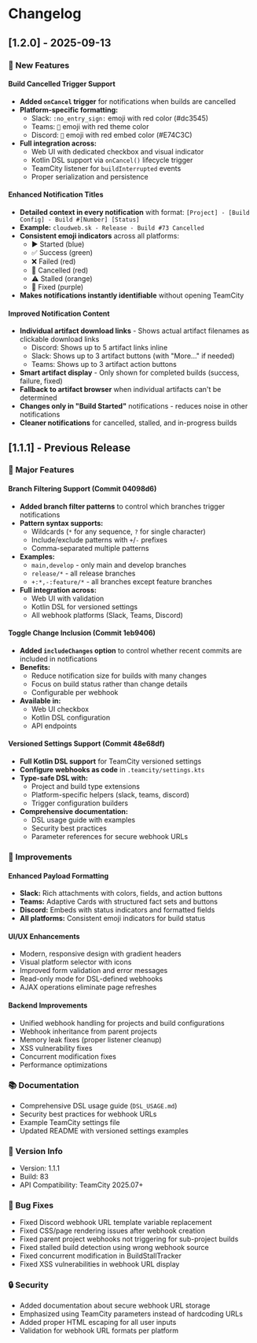 # Changelog

## [1.2.0] - 2025-09-13

### 🎯 New Features

#### Build Cancelled Trigger Support
- **Added `onCancel` trigger** for notifications when builds are cancelled
- **Platform-specific formatting:**
  - Slack: `:no_entry_sign:` emoji with red color (#dc3545)
  - Teams: `🚫` emoji with red theme color
  - Discord: `🚫` emoji with red embed color (#E74C3C)
- **Full integration across:**
  - Web UI with dedicated checkbox and visual indicator
  - Kotlin DSL support via `onCancel()` lifecycle trigger
  - TeamCity listener for `buildInterrupted` events
  - Proper serialization and persistence

#### Enhanced Notification Titles
- **Detailed context in every notification** with format: `[Project] - [Build Config] - Build #[Number] [Status]`
- **Example:** `cloudweb.sk - Release - Build #73 Cancelled`
- **Consistent emoji indicators** across all platforms:
  - ▶️ Started (blue)
  - ✅ Success (green)
  - ❌ Failed (red)
  - 🚫 Cancelled (red)
  - ⚠️ Stalled (orange)
  - 🎉 Fixed (purple)
- **Makes notifications instantly identifiable** without opening TeamCity

#### Improved Notification Content
- **Individual artifact download links** - Shows actual artifact filenames as clickable download links
  - Discord: Shows up to 5 artifact links inline
  - Slack: Shows up to 3 artifact buttons (with "More..." if needed)
  - Teams: Shows up to 3 artifact action buttons
- **Smart artifact display** - Only shown for completed builds (success, failure, fixed)
- **Fallback to artifact browser** when individual artifacts can't be determined
- **Changes only in "Build Started"** notifications - reduces noise in other notifications
- **Cleaner notifications** for cancelled, stalled, and in-progress builds

## [1.1.1] - Previous Release

### 🎯 Major Features

#### Branch Filtering Support (Commit 04098d6)
- **Added branch filter patterns** to control which branches trigger notifications
- **Pattern syntax supports:**
  - Wildcards (`*` for any sequence, `?` for single character)
  - Include/exclude patterns with `+`/`-` prefixes
  - Comma-separated multiple patterns
- **Examples:**
  - `main,develop` - only main and develop branches
  - `release/*` - all release branches
  - `+:*,-:feature/*` - all branches except feature branches
- **Full integration across:**
  - Web UI with validation
  - Kotlin DSL for versioned settings
  - All webhook platforms (Slack, Teams, Discord)

#### Toggle Change Inclusion (Commit 1eb9406)
- **Added `includeChanges` option** to control whether recent commits are included in notifications
- **Benefits:**
  - Reduce notification size for builds with many changes
  - Focus on build status rather than change details
  - Configurable per webhook
- **Available in:**
  - Web UI checkbox
  - Kotlin DSL configuration
  - API endpoints

#### Versioned Settings Support (Commit 48e68df)
- **Full Kotlin DSL support** for TeamCity versioned settings
- **Configure webhooks as code** in `.teamcity/settings.kts`
- **Type-safe DSL with:**
  - Project and build type extensions
  - Platform-specific helpers (slack, teams, discord)
  - Trigger configuration builders
- **Comprehensive documentation:**
  - DSL usage guide with examples
  - Security best practices
  - Parameter references for secure webhook URLs

### 🔧 Improvements

#### Enhanced Payload Formatting
- **Slack:** Rich attachments with colors, fields, and action buttons
- **Teams:** Adaptive Cards with structured fact sets and buttons
- **Discord:** Embeds with status indicators and formatted fields
- **All platforms:** Consistent emoji indicators for build status

#### UI/UX Enhancements
- Modern, responsive design with gradient headers
- Visual platform selector with icons
- Improved form validation and error messages
- Read-only mode for DSL-defined webhooks
- AJAX operations eliminate page refreshes

#### Backend Improvements
- Unified webhook handling for projects and build configurations
- Webhook inheritance from parent projects
- Memory leak fixes (proper listener cleanup)
- XSS vulnerability fixes
- Concurrent modification fixes
- Performance optimizations

### 📚 Documentation
- Comprehensive DSL usage guide (`DSL_USAGE.md`)
- Security best practices for webhook URLs
- Example TeamCity settings file
- Updated README with versioned settings examples

### 🔢 Version Info
- Version: 1.1.1
- Build: 83
- API Compatibility: TeamCity 2025.07+

### 🐛 Bug Fixes
- Fixed Discord webhook URL template variable replacement
- Fixed CSS/page rendering issues after webhook creation
- Fixed parent project webhooks not triggering for sub-project builds
- Fixed stalled build detection using wrong webhook source
- Fixed concurrent modification in BuildStallTracker
- Fixed XSS vulnerabilities in webhook URL display

### 🔒 Security
- Added documentation about secure webhook URL storage
- Emphasized using TeamCity parameters instead of hardcoding URLs
- Added proper HTML escaping for all user inputs
- Validation for webhook URL formats per platform